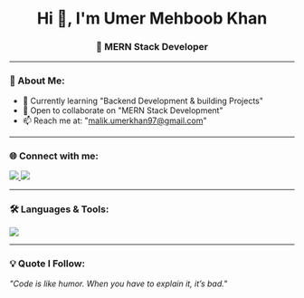 <h1 align="center">Hi 👋, I'm Umer Mehboob Khan</h1>
<h3 align="center">🚀  MERN Stack Developer</h3>

---

### 🌟 About Me:
- 🌱 Currently learning "Backend Development & building Projects"  
- 🤝 Open to collaborate on "MERN Stack Development"  
- 📫 Reach me at: "malik.umerkhan97@gmail.com"

---

### 🌐 Connect with me:
<p align="left">
  <a href="https://www.linkedin.com/in/umer-khan123/" target="_blank">
    <img src="https://img.shields.io/badge/LinkedIn-0077B5?style=for-the-badge&logo=linkedin&logoColor=white"/>
  </a>
  <a href="https://umerkhan-portfolio.netlify.app/" target="_blank">
    <img src="https://img.shields.io/badge/Portfolio-000000?style=for-the-badge&logo=netlify&logoColor=white"/>
  </a>
</p>

---

### 🛠 Languages & Tools:
<p align="left"> 
  <img src="https://skillicons.dev/icons?i=html,css,bootstrap,js,ts,react,nextjs,git,github,python,firebase,vscode,express,nodejs,mongodb,gsap" />
</p>

---

### 💡 Quote I Follow:
*"Code is like humor. When you have to explain it, it’s bad."*
